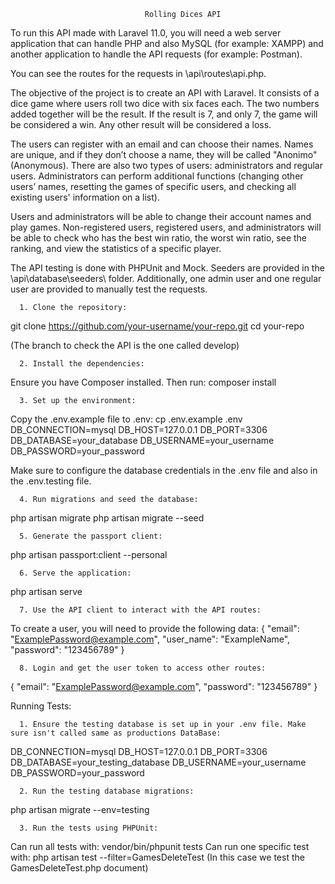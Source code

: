                                   Rolling Dices API                                                                           
To run this API made with Laravel 11.0, you will need a web server application that can handle PHP and also MySQL 
(for example: XAMPP) and another application to handle the API requests (for example: Postman).

You can see the routes for the requests in \api\routes\api.php.

The objective of the project is to create an API with Laravel. It consists of a dice game where users roll two dice 
with six faces each. The two numbers added together will be the result. If the result is 7, and only 7, the game 
will be considered a win. Any other result will be considered a loss.

The users can register with an email and can choose their names. Names are unique, and if they don’t choose a name, 
they will be called "Anonimo" (Anonymous). There are also two types of users: administrators and regular users. 
Administrators can perform additional functions (changing other users’ names, resetting the games of specific users, 
and checking all existing users' information on a list).

Users and administrators will be able to change their account names and play games. Non-registered users, 
registered users, and administrators will be able to check who has the best win ratio, the worst win ratio, 
see the ranking, and view the statistics of a specific player.

The API testing is done with PHPUnit and Mock. Seeders are provided in the \api\database\seeders\ folder. 
Additionally, one admin user and one regular user are provided to manually test the requests.

      1. Clone the repository:
  git clone https://github.com/your-username/your-repo.git
  cd your-repo

  (The branch to check the API is the one called develop)
  
      2. Install the dependencies:
  Ensure you have Composer installed. Then run:
  composer install
  
      3. Set up the environment:
  Copy the .env.example file to .env:
  cp .env.example .env
  DB_CONNECTION=mysql
  DB_HOST=127.0.0.1
  DB_PORT=3306
  DB_DATABASE=your_database
  DB_USERNAME=your_username
  DB_PASSWORD=your_password

  Make sure to configure the database credentials in the .env file and also in the .env.testing file.

      4. Run migrations and seed the database:
  php artisan migrate
  php artisan migrate --seed
  
      5. Generate the passport client:
  php artisan passport:client --personal
  
      6. Serve the application:
  php artisan serve
  
      7. Use the API client to interact with the API routes:
  To create a user, you will need to provide the following data:
  {
      "email": "ExamplePassword@example.com",
      "user_name": "ExampleName",
      "password": "123456789"
  }
  
      8. Login and get the user token to access other routes:
  {
      "email": "ExamplePassword@example.com",
      "password": "123456789"
  }
  
  
  
  Running Tests:
  
      1. Ensure the testing database is set up in your .env file. Make sure isn't called same as productions DataBase:
  DB_CONNECTION=mysql
  DB_HOST=127.0.0.1
  DB_PORT=3306
  DB_DATABASE=your_testing_database
  DB_USERNAME=your_username
  DB_PASSWORD=your_password

      2. Run the testing database migrations:
  php artisan migrate --env=testing
  
      3. Run the tests using PHPUnit:
  Can run all tests with: vendor/bin/phpunit tests
  Can run one specific test with: php artisan test --filter=GamesDeleteTest       (In this case we test the GamesDeleteTest.php document)
